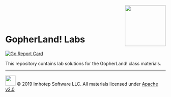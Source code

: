 <img src="assets/gophernand.png" align="right" width="128" height="auto"/>

<br/>
<br/>
<br/>

# GopherLand! Labs

[![Go Report Card](https://goreportcard.com/badge/github.com/gopherland/labs)](https://goreportcard.com/report/github.com/gopherland/labs)



This repository contains lab solutions for the GopherLand! class materials.


---
<img src="assets/imhotep_logo.png" width="32" height="auto"/> © 2019 Imhotep Software LLC.
All materials licensed under [Apache v2.0](http://www.apache.org/licenses/LICENSE-2.0)
